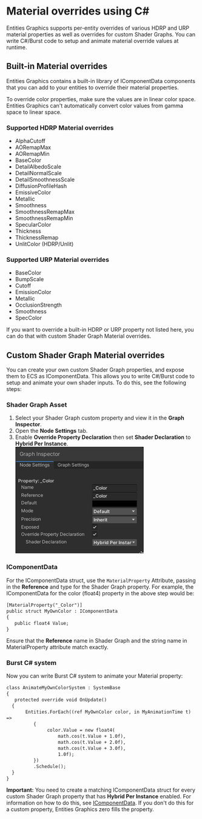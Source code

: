 # Material overrides using C#

Entities Graphics supports per-entity overrides of various HDRP and URP material properties as well as overrides for custom Shader Graphs. You can write C#/Burst code to setup and animate material override values at runtime.

## Built-in Material overrides

Entities Graphics contains a built-in library of IComponentData components that you can add to your entities to override their material properties.

To override color properties, make sure the values are in linear color space. Entities Graphics can't automatically convert color values from gamma space to linear space.

### Supported HDRP Material overrides

- AlphaCutoff
- AORemapMax
- AORemapMin
- BaseColor
- DetailAlbedoScale
- DetailNormalScale
- DetailSmoothnessScale
- DiffusionProfileHash
- EmissiveColor
- Metallic
- Smoothness
- SmoothnessRemapMax
- SmoothnessRemapMin
- SpecularColor
- Thickness
- ThicknessRemap
- UnlitColor (HDRP/Unlit)

### Supported URP Material overrides

- BaseColor
- BumpScale
- Cutoff
- EmissionColor
- Metallic
- OcclusionStrength
- Smoothness
- SpecColor

If you want to override a built-in HDRP or URP property not listed here, you can do that with custom Shader Graph Material overrides.

## Custom Shader Graph Material overrides

You can create your own custom Shader Graph properties, and expose them to ECS as IComponentData. This allows you to write C#/Burst code to setup and animate your own shader inputs. To do this, see the following steps:

### Shader Graph Asset

1. Select your Shader Graph custom property and view it in the **Graph Inspector**.
2. Open the **Node Settings** tab.
3. Enable **Override Property Declaration** then set **Shader Declaration** to **Hybrid Per Instance**.<br/>![](images/HybridInstancingProperty2020-2.png)

### IComponentData

For the IComponentData struct, use the `MaterialProperty` Attribute, passing in the **Reference** and type for the Shader Graph property. For example, the IComponentData for the color (float4) property in the above step would be:

```
[MaterialProperty("_Color")]
public struct MyOwnColor : IComponentData
{
   public float4 Value;
}
```

Ensure that the **Reference** name in Shader Graph and the string name in MaterialProperty attribute match exactly.

### Burst C# system

Now you can write Burst C# system to animate your Material property:

```
class AnimateMyOwnColorSystem : SystemBase
{
   protected override void OnUpdate()
  {
       Entities.ForEach((ref MyOwnColor color, in MyAnimationTime t) =>
          {
               color.Value = new float4(
                   math.cos(t.Value + 1.0f),
                   math.cos(t.Value + 2.0f),
                   math.cos(t.Value + 3.0f),
                   1.0f);
          })
          .Schedule();
  }
}
```

**Important:** You need to create a matching IComponentData struct for every custom Shader Graph property that has **Hybrid Per Instance** enabled. For information on how to do this, see [IComponentData](#icomponentdata). If you don't do this for a custom property, Entities Graphics zero fills the property.
